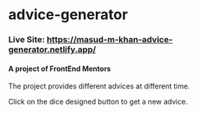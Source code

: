# advice-generator
### Live Site: https://masud-m-khan-advice-generator.netlify.app/
#### A project of FrontEnd Mentors

The project provides different advices at different time.

Click on the dice designed button to get a new advice.
